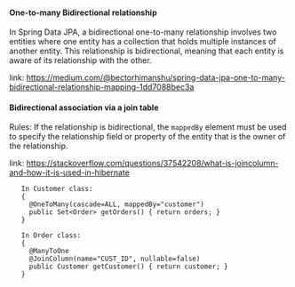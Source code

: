 #### One-to-many Bidirectional relationship

In Spring Data JPA, a bidirectional one-to-many relationship involves two entities where one entity
has a collection that holds multiple instances of another entity.
This relationship is bidirectional, meaning that each entity is aware of its relationship with the other.

link: https://medium.com/@bectorhimanshu/spring-data-jpa-one-to-many-bidirectional-relationship-mapping-1dd7088bec3a

#### Bidirectional association via a join table

Rules:
If the relationship is bidirectional, the ``mappedBy`` element must be used to specify the relationship field
or property of the entity that is the owner of the relationship.

link: https://stackoverflow.com/questions/37542208/what-is-joincolumn-and-how-it-is-used-in-hibernate

```
   In Customer class:
   { 
     @OneToMany(cascade=ALL, mappedBy="customer")
     public Set<Order> getOrders() { return orders; }
   }
     
   In Order class:
   {
     @ManyToOne
     @JoinColumn(name="CUST_ID", nullable=false)
     public Customer getCustomer() { return customer; }
   }
```
